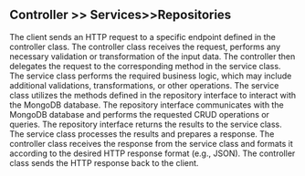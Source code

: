 
## Controller >> Services>>Repositories
The client sends an HTTP request to a specific endpoint defined in the controller class.
The controller class receives the request, performs any necessary validation or transformation of the input data.
The controller then delegates the request to the corresponding method in the service class.
The service class performs the required business logic, which may include additional validations, transformations, or other operations.
The service class utilizes the methods defined in the repository interface to interact with the MongoDB database.
The repository interface communicates with the MongoDB database and performs the requested CRUD operations or queries.
The repository interface returns the results to the service class.
The service class processes the results and prepares a response.
The controller class receives the response from the service class and formats it according to the desired HTTP response format (e.g., JSON).
The controller class sends the HTTP response back to the client.


